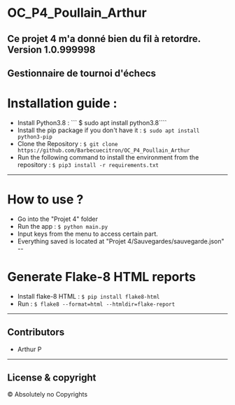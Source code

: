 # OC_P4_Poullain_Arthur
Ce projet 4 m'a donné bien du fil à retordre.
Version 1.0.999998
---
Gestionnaire de tournoi d'échecs
---
# Installation guide :
* Install Python3.8 : ``` $ sudo apt install python3.8````
* Install the pip package if you don't have it : ``` $ sudo apt install python3-pip ```
* Clone the Repository : ```$ git clone https://github.com/Barbecuecitron/OC_P4_Poullain_Arthur ```
* Run the following command to install the environment from the repository : ``` $ pip3 install -r requirements.txt ```
---
# How to use ?
* Go into the "Projet 4" folder
* Run the app : ``` $ python main.py ```
* Input keys from the menu to access certain part.
* Everything saved is located at "Projet 4/Sauvegardes/sauvegarde.json"
--
# Generate Flake-8 HTML reports
* Install flake-8 HTML : ```$ pip install flake8-html  ```
* Run : ```$ flake8 --format=html --htmldir=flake-report ```
---
## Contributors
* Arthur P
---
## License & copyright
© Absolutely no Copyrights 
